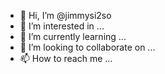 - 👋 Hi, I’m @jimmysi2so
- 👀 I’m interested in ...
- 🌱 I’m currently learning ...
- 💞️ I’m looking to collaborate on ...
- 📫 How to reach me ...

<!---
jimmysi2so/jimmysi2so is a ✨ special ✨ repository because its `README.md` (this file) appears on your GitHub profile.
You can click the Preview link to take a look at your changes.
--->
